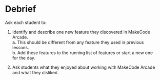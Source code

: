 # Debrief

Ask each student to:

1. Identify and describe one new feature they discovered in MakeCode Arcade.\
a. This should be different from any feature they used in previous lessons.\
b. Add these features to the running list of features or start a new one for the day.

2. Ask students what they enjoyed about working with MakeCode Arcade and what they disliked.

